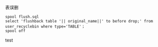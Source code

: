 表误删

```
spool flush.sql
select 'flushback table '|| original_name||' to before drop;' from user_recyclebin where type='TABLE'；
spool off
```



























































































<a name="test">test</a>

